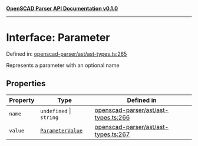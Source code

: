 [**OpenSCAD Parser API Documentation v0.1.0**](../README.md)

***

# Interface: Parameter

Defined in: [openscad-parser/ast/ast-types.ts:265](https://github.com/holistic-stack/openscad-tree-sitter/blob/57470856b239e8ae819e2b2fa40ff65d8c04912f/packages/openscad-parser/src/lib/openscad-parser/ast/ast-types.ts#L265)

Represents a parameter with an optional name

## Properties

| Property | Type | Defined in |
| ------ | ------ | ------ |
| <a id="name"></a> `name` | `undefined` \| `string` | [openscad-parser/ast/ast-types.ts:266](https://github.com/holistic-stack/openscad-tree-sitter/blob/57470856b239e8ae819e2b2fa40ff65d8c04912f/packages/openscad-parser/src/lib/openscad-parser/ast/ast-types.ts#L266) |
| <a id="value"></a> `value` | [`ParameterValue`](../type-aliases/ParameterValue.md) | [openscad-parser/ast/ast-types.ts:267](https://github.com/holistic-stack/openscad-tree-sitter/blob/57470856b239e8ae819e2b2fa40ff65d8c04912f/packages/openscad-parser/src/lib/openscad-parser/ast/ast-types.ts#L267) |
